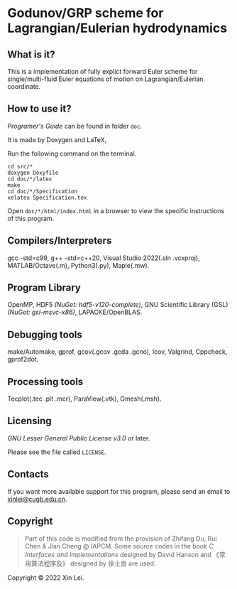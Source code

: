 # Godunov/GRP scheme for Lagrangian/Eulerian hydrodynamics

What is it?
-----------

This is a implementation of fully explict forward Euler scheme for single/multi-fluid Euler equations of motion on Lagrangian/Eulerian coordinate.

How to use it?
-----------

*Programer's Guide* can be found in folder `doc`.

It is made by Doxygen and LaTeX,

Run the following command on the terminal.

```shell
cd src/*
doxygen Doxyfile
cd doc/*/latex
make
cd doc/*/Specification
xelatex Specification.tex
```

Open `doc/*/html/index.html` in a browser to view the specific instructions of this program.

Compilers/Interpreters
---------

gcc -std=c99, g++ -std=c++20, Visual Studio 2022(.sln .vcxproj), MATLAB/Octave(.m), Python3(.py), Maple(.mw).

Program Library
---------

OpenMP, HDF5 *(NuGet: hdf5-v120-complete)*, GNU Scientific Library (GSL) *(NuGet: gsl-msvc-x86)*, LAPACKE/OpenBLAS.

Debugging tools
---------

make/Automake, gprof, gcov(.gcov .gcda .gcno), lcov, Valgrind, Cppcheck, gprof2dot.

Processing tools
---------
Tecplot(.tec .plt .mcr), ParaView(.vtk), Gmesh(.msh).

Licensing
---------

*GNU Lesser General Public License v3.0* or later.

Please see the file called `LICENSE`.

Contacts
--------

If you want more available support for this program, please send an email to [xinlei@cugb.edu.cn](mailto:xinlei@cugb.edu.cn).

Copyright
--------

> Part of this code is modified from the provision of Zhifang Du, Rui Chen & Jian Cheng @ IAPCM.
> Some source codes in the book *C Interfaces and Implementations* designed by David Hanson and 《常用算法程序及》 designed by 徐士良 are used.

Copyright © 2022 Xin Lei.

